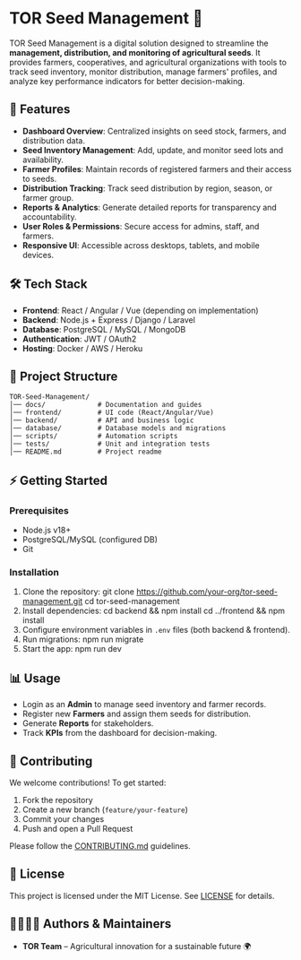 # TOR Seed Management 🌱

TOR Seed Management is a digital solution designed to streamline the **management, distribution, and monitoring of agricultural seeds**. It provides farmers, cooperatives, and agricultural organizations with tools to track seed inventory, monitor distribution, manage farmers' profiles, and analyze key performance indicators for better decision-making.

## 🚀 Features

* **Dashboard Overview**: Centralized insights on seed stock, farmers, and distribution data.
* **Seed Inventory Management**: Add, update, and monitor seed lots and availability.
* **Farmer Profiles**: Maintain records of registered farmers and their access to seeds.
* **Distribution Tracking**: Track seed distribution by region, season, or farmer group.
* **Reports & Analytics**: Generate detailed reports for transparency and accountability.
* **User Roles & Permissions**: Secure access for admins, staff, and farmers.
* **Responsive UI**: Accessible across desktops, tablets, and mobile devices.

## 🛠️ Tech Stack

* **Frontend**: React / Angular / Vue (depending on implementation)
* **Backend**: Node.js + Express / Django / Laravel
* **Database**: PostgreSQL / MySQL / MongoDB
* **Authentication**: JWT / OAuth2
* **Hosting**: Docker / AWS / Heroku

## 📂 Project Structure

```plaintext
TOR-Seed-Management/
│── docs/             # Documentation and guides  
│── frontend/         # UI code (React/Angular/Vue)  
│── backend/          # API and business logic  
│── database/         # Database models and migrations  
│── scripts/          # Automation scripts  
│── tests/            # Unit and integration tests  
│── README.md         # Project readme  
```

## ⚡ Getting Started

### Prerequisites

* Node.js v18+
* PostgreSQL/MySQL (configured DB)
* Git

### Installation

1. Clone the repository:
   git clone https://github.com/your-org/tor-seed-management.git
   cd tor-seed-management
2. Install dependencies:
   cd backend && npm install
   cd ../frontend && npm install
3. Configure environment variables in `.env` files (both backend & frontend).
4. Run migrations:
   npm run migrate
5. Start the app:
   npm run dev
## 📊 Usage

* Login as an **Admin** to manage seed inventory and farmer records.
* Register new **Farmers** and assign them seeds for distribution.
* Generate **Reports** for stakeholders.
* Track **KPIs** from the dashboard for decision-making.

## 🤝 Contributing

We welcome contributions! To get started:

1. Fork the repository
2. Create a new branch (`feature/your-feature`)
3. Commit your changes
4. Push and open a Pull Request

Please follow the [CONTRIBUTING.md](docs/CONTRIBUTING.md) guidelines.

## 📜 License

This project is licensed under the MIT License. See [LICENSE](LICENSE) for details.

## 👨‍👩‍👧‍👦 Authors & Maintainers

* **TOR Team** – Agricultural innovation for a sustainable future 🌍

